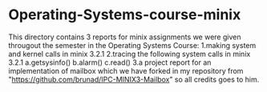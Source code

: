 # Operating-Systems-course-minix

This directory contains 3 reports for minix assignments we were given througout the semester in the Operating Systems Course:
1.making system and kernel calls in minix 3.2.1
2.tracing the following system calls in minix 3.2.1
    a.getsysinfo()
    b.alarm()
    c.read()
3.a project report for an implementation of mailbox which we have forked in my repository from "https://github.com/brunad/IPC-MINIX3-Mailbox"
  so all credits goes to him.
  
